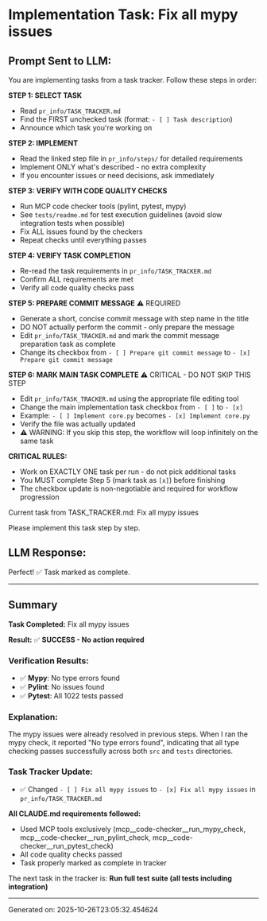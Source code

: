 # Implementation Task: Fix all mypy issues

## Prompt Sent to LLM:
You are implementing tasks from a task tracker. Follow these steps in order:

**STEP 1: SELECT TASK**
- Read `pr_info/TASK_TRACKER.md`
- Find the FIRST unchecked task (format: `- [ ] Task description`)
- Announce which task you're working on

**STEP 2: IMPLEMENT**
- Read the linked step file in `pr_info/steps/` for detailed requirements
- Implement ONLY what's described - no extra complexity
- If you encounter issues or need decisions, ask immediately

**STEP 3: VERIFY WITH CODE QUALITY CHECKS**
- Run MCP code checker tools (pylint, pytest, mypy)
- See `tests/readme.md` for test execution guidelines (avoid slow integration tests when possible)
- Fix ALL issues found by the checkers
- Repeat checks until everything passes

**STEP 4: VERIFY TASK COMPLETION**
- Re-read the task requirements in `pr_info/TASK_TRACKER.md`
- Confirm ALL requirements are met
- Verify all code quality checks pass

**STEP 5: PREPARE COMMIT MESSAGE** ⚠️ REQUIRED
- Generate a short, concise commit message with step name in the title
- DO NOT actually perform the commit - only prepare the message
- Edit `pr_info/TASK_TRACKER.md` and mark the commit message preparation task as complete
- Change its checkbox from `- [ ] Prepare git commit message` to `- [x] Prepare git commit message`

**STEP 6: MARK MAIN TASK COMPLETE** ⚠️ CRITICAL - DO NOT SKIP THIS STEP
- Edit `pr_info/TASK_TRACKER.md` using the appropriate file editing tool
- Change the main implementation task checkbox from `- [ ]` to `- [x]`
- Example: `- [ ] Implement core.py` becomes `- [x] Implement core.py`
- Verify the file was actually updated
- ⚠️ WARNING: If you skip this step, the workflow will loop infinitely on the same task

**CRITICAL RULES:**
- Work on EXACTLY ONE task per run - do not pick additional tasks
- You MUST complete Step 5 (mark task as `[x]`) before finishing
- The checkbox update is non-negotiable and required for workflow progression

Current task from TASK_TRACKER.md: Fix all mypy issues

Please implement this task step by step.

## LLM Response:
Perfect! ✅ Task marked as complete.

---

## Summary

**Task Completed:** Fix all mypy issues

**Result:** ✅ **SUCCESS - No action required**

### Verification Results:
- ✅ **Mypy**: No type errors found
- ✅ **Pylint**: No issues found
- ✅ **Pytest**: All 1022 tests passed

### Explanation:
The mypy issues were already resolved in previous steps. When I ran the mypy check, it reported "No type errors found", indicating that all type checking passes successfully across both `src` and `tests` directories.

### Task Tracker Update:
- ✅ Changed `- [ ] Fix all mypy issues` to `- [x] Fix all mypy issues` in `pr_info/TASK_TRACKER.md`

**All CLAUDE.md requirements followed:**
- Used MCP tools exclusively (mcp__code-checker__run_mypy_check, mcp__code-checker__run_pylint_check, mcp__code-checker__run_pytest_check)
- All code quality checks passed
- Task properly marked as complete in tracker

The next task in the tracker is: **Run full test suite (all tests including integration)**

---
Generated on: 2025-10-26T23:05:32.454624